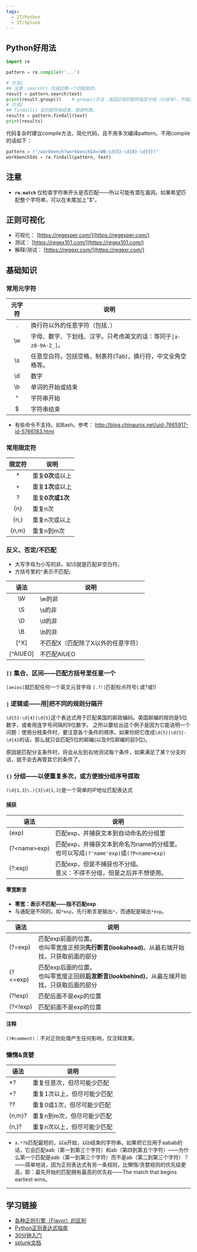```yaml
---
tags:
  - IT/Python
  - IT/Splunk
---
```


## Python好用法

```python
import re

pattern = re.compile(r'...')

# 方法1
## 注意：search() 仅返回第一个匹配到的。
result = pattern.search(text)
print(result.group())    # group()方法：返回正则匹配的指定分组（小括号），不指定或者 0 则表示返回匹配的整体。
# 方法2
## findall() 会匹配所有结果，放进列表。
results = pattern.findall(text)
print(results)
```

代码复杂时建议compile方法，简化代码，且不用多次编译pattern。不用compile的话如下：
```python
pattern = r"/workbench?workbenchId=(WB-\d{5}-\d{8}-\d{5})"
workbenchIds = re.findall(pattern, text)
```



## 注意

- **`re.match`** 仅检查字符串开头是否匹配——所以可能有潜在漏洞。如果希望匹配整个字符串，可以在末尾加上"$"。


## 正则可视化

- 可视化： [https://regexper.com/](https://regexper.com/)
- 测试： [https://regex101.com/](https://regex101.com/)
- 解释/测试： [https://regexr.com/](https://regexr.com/)



## 基础知识

### 常用元字符

| 元字符 | 说明                                      |
| :-: | --------------------------------------- |
|  .  | 换行符以外的任意字符（包括`.`）                       |
| \w  | 字母、数字、下划线、汉字。只考虑英文的话：等同于`[a-z0-9A-Z_]`。 |
| \s  | 任意空白符。包括空格，制表符(Tab)，换行符，中文全角空格等。        |
| \d  | 数字                                      |
| \b  | 单词的开始或结束                                |
|  ^  | 字符串开始                                   |
|  $  | 字符串结束                                   |

- 有些命令不支持。如Bash。参考： http://blog.chinaunix.net/uid-7665917-id-5766183.html


### 常用限定符

|  限定符  | 说明          |
| :---: | ----------- |
|   *   | 重复**0次**或以上 |
|   +   | 重复**1次**或以上 |
|   ?   | 重复**0次或1次** |
|  {n}  | 重复n次        |
| {n,}  | 重复n次或以上     |
| {n,m} | 重复n到m次      |

### 反义、否定/不匹配

- 大写字母为小写的非。如\S就是匹配非空白符。
- 方括号里的`^`表示不匹配。

|    语法     | 说明                 |
| :-------: | ------------------ |
|    \W     | \w的非               |
|    \S     | \s的非               |
|    \D     | \d的非               |
|    \B     | \b的非               |
|   [\^X]   | 不匹配X（匹配除了X以外的任意字符） |
| [\^AIUEO] | 不匹配AIUEO           |


### `[]` 集合、区间——匹配方括号里任意一个

`[aeiou]`就匹配任何一个英文元音字母
`[.?!]`匹配标点符号(.或?或!)

### `|`  逻辑或——用|把不同的规则分隔开

`\d{5}-\d{4}|\d{5}`这个表达式用于匹配美国的邮政编码。美国邮编的规则是5位数字，或者用连字号间隔的9位数字。
之所以要给出这个例子是因为它能说明一个问题：使用分枝条件时，要注意各个条件的顺序。如果你把它改成`\d{5}|\d{5}-\d{4}`的话，那么就只会匹配5位的邮编(以及9位邮编的前5位)。

原因是匹配分支条件时，将会从左到右地测试每个条件，如果满足了某个分支的话，就不会去再管其它的条件了。

### `()`  分组——以便重复多次，或方便按分组序号提取

`(\d{1,3}\.){3}\d{1,3}`是一个简单的IP地址匹配表达式

#### 捕获

| 语法             | 说明                                                              |
| -------------- | --------------------------------------------------------------- |
| (exp)          | 匹配exp，并捕获文本到自动命名的分组里                                            |
| (?\<name\>exp) | 匹配exp，并捕获文本到命名为name的分组里。<br>也可以写成`(?'name'exp)`或`(?P<name>exp)` |
| (?:exp)        | 匹配exp，但是不捕获也不分组。<br>意义：不得不分组，但是之后并不想使用。                         |


#### 零宽断言

* **零宽：表示不匹配——指不匹配exp**
* 与通配是不同的。如`*exp`，先行断言是输出`*`，而通配是输出`*exp`。

| 语法       | 说明                                                           |
| -------- | ------------------------------------------------------------ |
| (?=exp)  | 匹配exp前面的位置。<br>也叫零宽度正预测**先行断言(lookahead)**。从最右端开始找，只获取前面的部分  |
| (?<=exp) | 匹配exp后面的位置。<br>也叫零宽度正回顾**后发断言(lookbehind)**。从最左端开始找，只获取后面的部分 |
| (?!exp)  | 匹配后面不是exp的位置                                                 |
| (?<!exp) | 匹配前面不是exp的位置                                                 |

#### 注释

`(?#comment)`：不对正则处理产生任何影响，仅注释效果。



### 懒惰&贪婪

| 语法     | 说明             |
| ------ | -------------- |
| *?     | 重复任意次，但尽可能少匹配  |
| +?     | 重复1次以上，但尽可能少匹配 |
| ??     | 重复0或1次，但尽可能少匹配 |
| {n,m}? | 重复n到m次，但尽可能少匹配 |
| {n,}?  | 重复n次以上，但尽可能少匹配 |

- `a.*?b`匹配最短的，以a开始，以b结束的字符串。如果把它应用于aabab的话，它会匹配aab（第一到第三个字符）和ab（第四到第五个字符）——为什么第一个匹配是aab（第一到第三个字符）而不是ab（第二到第三个字符）？——简单地说，因为正则表达式有另一条规则，比懒惰/贪婪规则的优先级更高，即：最先开始的匹配拥有最高的优先权——The match that begins earliest wins。



---
## 学习链接

- [各种正则引擎（Flavor）的区别](https://gist.github.com/CMCDragonkai/6c933f4a7d713ef712145c5eb94a1816#feature-comparison)
- [Python正则表达式指南](https://www.cnblogs.com/huxi/archive/2010/07/04/1771073.html?utm_source=qq&utm_medium=social&utm_oi=1305217713447702528)
- [30分钟入门](https://deerchao.cn/tutorials/regex/regex.htm)
- [splunk文档](https://docs.splunk.com/Documentation/Splunk/latest/Knowledge/Aboutsplunkregularexpressions)
